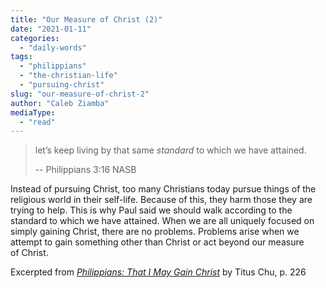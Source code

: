 ```yaml
---
title: "Our Measure of Christ (2)"
date: "2021-01-11"
categories: 
  - "daily-words"
tags: 
  - "philippians"
  - "the-christian-life"
  - "pursuing-christ"
slug: "our-measure-of-christ-2"
author: "Caleb Ziamba"
mediaType: 
  - "read"
---
```


> let’s keep living by that same _standard_ to which we have attained.
> 
> \-- Philippians 3:16 NASB

Instead of pursuing Christ, too many Christians today pursue things of the religious world in their self-life. Because of this, they harm those they are trying to help. This is why Paul said we should walk according to the standard to which we have attained. When we are all uniquely focused on simply gaining Christ, there are no problems. Problems arise when we attempt to gain something other than Christ or act beyond our measure  
of Christ.

Excerpted from _[Philippians: That I May Gain Christ](https://www.asweetsavor.org/book-philippians/)_ by Titus Chu, p. 226
